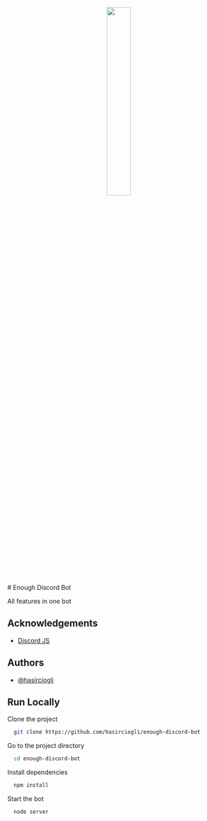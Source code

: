 <p align="center" width="100%">
    <img width="33%" src="https://img.shields.io/badge/ENOUGH-BOT-red">
</p>
# Enough Discord Bot

All features in one bot


## Acknowledgements

 - [Discord JS](https://https://discord.js.org/)


## Authors

- [@hasirciogli](https://github.com/hasirciogli)


## Run Locally

Clone the project

```bash
  git clone https://github.com/hasirciogli/enough-discord-bot
```

Go to the project directory

```bash
  cd enough-discord-bot
```

Install dependencies

```bash
  npm install
```

Start the bot

```bash
  node server
```

